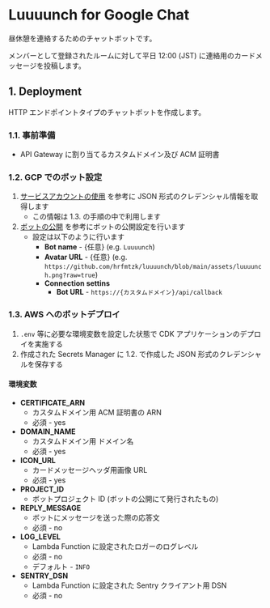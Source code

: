 # Luuuunch for Google Chat

昼休憩を連絡するためのチャットボットです。

メンバーとして登録されたルームに対して平日 12:00 (JST) に連絡用のカードメッセージを投稿します。

## 1. Deployment

HTTP エンドポイントタイプのチャットボットを作成します。

### 1.1. 事前準備

- API Gateway に割り当てるカスタムドメイン及び ACM 証明書

### 1.2. GCP でのボット設定

1. [サービスアカウントの使用](https://developers.google.com/chat/how-tos/service-accounts) を参考に JSON 形式のクレデンシャル情報を取得します
   - この情報は 1.3. の手順の中で利用します
1. [ボットの公開](https://developers.google.com/chat/how-tos/bots-publish) を参考にボットの公開設定を行います
   - 設定は以下のように行います
     - **Bot name** - {任意} (e.g. `Luuuunch`)
     - **Avatar URL** - {任意} (e.g. `https://github.com/hrfmtzk/luuuunch/blob/main/assets/luuuunch.png?raw=true`)
     - **Connection settins**
       - **Bot URL** - `https://{カスタムドメイン}/api/callback`

### 1.3. AWS へのボットデプロイ

1. `.env` 等に必要な環境変数を設定した状態で CDK アプリケーションのデプロイを実施する
1. 作成された Secrets Manager に 1.2. で作成した JSON 形式のクレデンシャルを保存する

#### 環境変数

- **CERTIFICATE_ARN**
  - カスタムドメイン用 ACM 証明書の ARN
  - 必須 - yes
- **DOMAIN_NAME**
  - カスタムドメイン用 ドメイン名
  - 必須 - yes
- **ICON_URL**
  - カードメッセージヘッダ用画像 URL
  - 必須 - yes
- **PROJECT_ID**
  - ボットプロジェクト ID (ボットの公開にて発行されたもの)
- **REPLY_MESSAGE**
  - ボットにメッセージを送った際の応答文
  - 必須 - no
- **LOG_LEVEL**
  - Lambda Function に設定されたロガーのログレベル
  - 必須 - no
  - デフォルト - `INFO`
- **SENTRY_DSN**
  - Lambda Function に設定された Sentry クライアント用 DSN
  - 必須 - no
